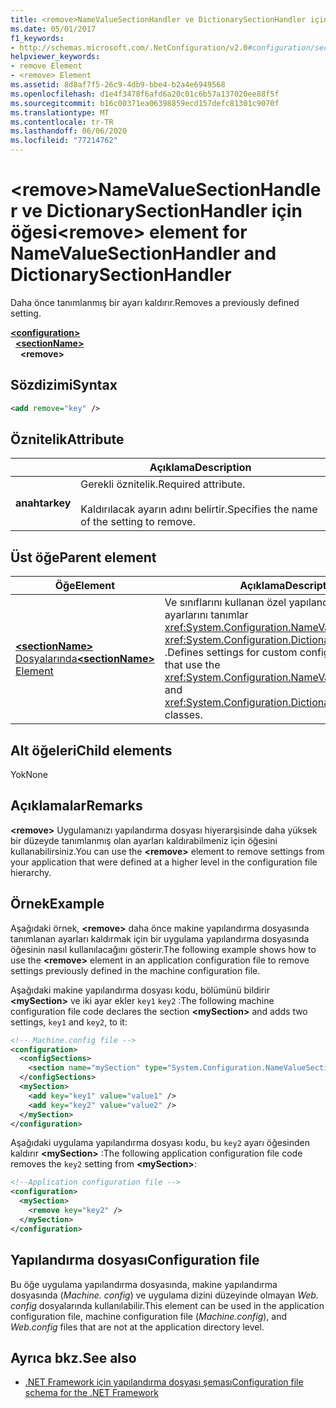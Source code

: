 ```yaml
---
title: <remove>NameValueSectionHandler ve DictionarySectionHandler için öğesi
ms.date: 05/01/2017
f1_keywords:
- http://schemas.microsoft.com/.NetConfiguration/v2.0#configuration/sectionName/remove
helpviewer_keywords:
- remove Element
- <remove> Element
ms.assetid: 8d8af7f5-26c9-4db9-bbe4-b2a4e6949568
ms.openlocfilehash: d1e4f3478f6afd6a20c01c6b57a137020ee88f5f
ms.sourcegitcommit: b16c00371ea06398859ecd157defc81301c9070f
ms.translationtype: MT
ms.contentlocale: tr-TR
ms.lasthandoff: 06/06/2020
ms.locfileid: "77214762"
---
```

# <a name="remove-element-for-namevaluesectionhandler-and-dictionarysectionhandler"></a><span data-ttu-id="268b7-102">\<remove>NameValueSectionHandler ve DictionarySectionHandler için öğesi</span><span class="sxs-lookup"><span data-stu-id="268b7-102">\<remove> element for NameValueSectionHandler and DictionarySectionHandler</span></span>

<span data-ttu-id="268b7-103">Daha önce tanımlanmış bir ayarı kaldırır.</span><span class="sxs-lookup"><span data-stu-id="268b7-103">Removes a previously defined setting.</span></span>

[**\<configuration>**](configuration-element.md)\
&nbsp;&nbsp;[**\<sectionName>**](custom-element-2.md)\
&nbsp;&nbsp;&nbsp;&nbsp;**\<remove>**

## <a name="syntax"></a><span data-ttu-id="268b7-104">Sözdizimi</span><span class="sxs-lookup"><span data-stu-id="268b7-104">Syntax</span></span>

```xml
<add remove="key" />
```

## <a name="attribute"></a><span data-ttu-id="268b7-105">Öznitelik</span><span class="sxs-lookup"><span data-stu-id="268b7-105">Attribute</span></span>

|           | <span data-ttu-id="268b7-106">Açıklama</span><span class="sxs-lookup"><span data-stu-id="268b7-106">Description</span></span> |
| --------- | ----------- |
| <span data-ttu-id="268b7-107">**anahtar**</span><span class="sxs-lookup"><span data-stu-id="268b7-107">**key**</span></span>   | <span data-ttu-id="268b7-108">Gerekli öznitelik.</span><span class="sxs-lookup"><span data-stu-id="268b7-108">Required attribute.</span></span><br><br><span data-ttu-id="268b7-109">Kaldırılacak ayarın adını belirtir.</span><span class="sxs-lookup"><span data-stu-id="268b7-109">Specifies the name of the setting to remove.</span></span> |

## <a name="parent-element"></a><span data-ttu-id="268b7-110">Üst öğe</span><span class="sxs-lookup"><span data-stu-id="268b7-110">Parent element</span></span>

| <span data-ttu-id="268b7-111">Öğe</span><span class="sxs-lookup"><span data-stu-id="268b7-111">Element</span></span> | <span data-ttu-id="268b7-112">Açıklama</span><span class="sxs-lookup"><span data-stu-id="268b7-112">Description</span></span> |
| ------- | ------------|
| [<span data-ttu-id="268b7-113">**\<sectionName>** Dosyalarında</span><span class="sxs-lookup"><span data-stu-id="268b7-113">**\<sectionName>** Element</span></span>](custom-element-2.md) | <span data-ttu-id="268b7-114">Ve sınıflarını kullanan özel yapılandırma bölümlerinin ayarlarını tanımlar <xref:System.Configuration.NameValueSectionHandler> <xref:System.Configuration.DictionarySectionHandler> .</span><span class="sxs-lookup"><span data-stu-id="268b7-114">Defines settings for custom configuration sections that use the <xref:System.Configuration.NameValueSectionHandler> and <xref:System.Configuration.DictionarySectionHandler> classes.</span></span> |

## <a name="child-elements"></a><span data-ttu-id="268b7-115">Alt öğeleri</span><span class="sxs-lookup"><span data-stu-id="268b7-115">Child elements</span></span>

<span data-ttu-id="268b7-116">Yok</span><span class="sxs-lookup"><span data-stu-id="268b7-116">None</span></span>

## <a name="remarks"></a><span data-ttu-id="268b7-117">Açıklamalar</span><span class="sxs-lookup"><span data-stu-id="268b7-117">Remarks</span></span>

<span data-ttu-id="268b7-118">**\<remove>** Uygulamanızı yapılandırma dosyası hiyerarşisinde daha yüksek bir düzeyde tanımlanmış olan ayarları kaldırabilmeniz için öğesini kullanabilirsiniz.</span><span class="sxs-lookup"><span data-stu-id="268b7-118">You can use the **\<remove>** element to remove settings from your application that were defined at a higher level in the configuration file hierarchy.</span></span>

## <a name="example"></a><span data-ttu-id="268b7-119">Örnek</span><span class="sxs-lookup"><span data-stu-id="268b7-119">Example</span></span>

<span data-ttu-id="268b7-120">Aşağıdaki örnek, **\<remove>** daha önce makine yapılandırma dosyasında tanımlanan ayarları kaldırmak için bir uygulama yapılandırma dosyasında öğesinin nasıl kullanılacağını gösterir.</span><span class="sxs-lookup"><span data-stu-id="268b7-120">The following example shows how to use the **\<remove>** element in an application configuration file to remove settings previously defined in the machine configuration file.</span></span>

<span data-ttu-id="268b7-121">Aşağıdaki makine yapılandırma dosyası kodu, bölümünü bildirir **\<mySection>** ve iki ayar ekler `key1` `key2` :</span><span class="sxs-lookup"><span data-stu-id="268b7-121">The following machine configuration file code declares the section **\<mySection>** and adds two settings, `key1` and `key2`, to it:</span></span>

```xml
<!-- Machine.config file -->
<configuration>
  <configSections>
    <section name="mySection" type="System.Configuration.NameValueSectionHandler,System" />
  </configSections>
  <mySection>
    <add key="key1" value="value1" />
    <add key="key2" value="value2" />
  </mySection>
</configuration>
```

<span data-ttu-id="268b7-122">Aşağıdaki uygulama yapılandırma dosyası kodu, bu `key2` ayarı öğesinden kaldırır **\<mySection>** :</span><span class="sxs-lookup"><span data-stu-id="268b7-122">The following application configuration file code removes the `key2` setting from **\<mySection>**:</span></span>

```xml
<!--Application configuration file -->
<configuration>
  <mySection>
    <remove key="key2" />
  </mySection>
</configuration>
```

## <a name="configuration-file"></a><span data-ttu-id="268b7-123">Yapılandırma dosyası</span><span class="sxs-lookup"><span data-stu-id="268b7-123">Configuration file</span></span>

<span data-ttu-id="268b7-124">Bu öğe uygulama yapılandırma dosyasında, makine yapılandırma dosyasında (*Machine. config*) ve uygulama dizini düzeyinde olmayan *Web. config* dosyalarında kullanılabilir.</span><span class="sxs-lookup"><span data-stu-id="268b7-124">This element can be used in the application configuration file, machine configuration file (*Machine.config*), and *Web.config* files that are not at the application directory level.</span></span>

## <a name="see-also"></a><span data-ttu-id="268b7-125">Ayrıca bkz.</span><span class="sxs-lookup"><span data-stu-id="268b7-125">See also</span></span>

- [<span data-ttu-id="268b7-126">.NET Framework için yapılandırma dosyası şeması</span><span class="sxs-lookup"><span data-stu-id="268b7-126">Configuration file schema for the .NET Framework</span></span>](index.md)
